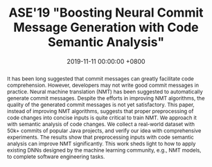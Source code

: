 ---
title:          >-
                <span class="badge badge-pill badge-custom badge-success">ASE'19</span> 
                "Boosting Neural Commit Message Generation with Code Semantic Analysis"
date:           2019-11-11 00:00:00 +0800
selected:       true
pub:            >-
                In <i>Proceedings of the 34th IEEE/ACM International Conference on Automated Software Engineering (ASE)</i>, pp. 1280-1282, San Diego, CA, USA, November 11-15, 2019.
# pub_pre:        >-
                  # <span class="badge badge-pill badge-custom badge-success">ASE'19</span>
# pub_post:       'Under review.'
# pub_last:       '<span class="badge badge-pill badge-custom badge-secondary">Conference</span><span class="badge badge-pill badge-custom badge-warning">Poster</span>'
abstract: >-
  It has been long suggested that commit messages can greatly facilitate code comprehension. However, developers may not write good commit messages in practice. Neural machine translation (NMT) has been suggested to automatically generate commit messages. Despite the efforts in improving NMT algorithms, the quality of the generated commit messages is not yet satisfactory. This paper, instead of improving NMT algorithms, suggests that proper preprocessing of code changes into concise inputs is quite critical to train NMT. We approach it with semantic analysis of code changes. We collect a real-world dataset with 50k+ commits of popular Java projects, and verify our idea with comprehensive experiments. The results show that preprocessing inputs with code semantic analysis can improve NMT significantly. This work sheds light to how to apply existing DNNs designed by the machine learning community, e.g., NMT models, to complete software engineering tasks.
# cover:          
authors:
  - Shuyao Jiang
links:
  Paper: https://shuyaojiang.github.io/publications/ase19/ase19-src-paper.pdf
  Poster: https://shuyaojiang.github.io/publications/ase19/src-poster.pdf
  Slides: https://shuyaojiang.github.io/publications/ase19/src-slides.pdf
  DOI: https://doi.org/10.1109/ASE.2019.00162
  BibTex: https://shuyaojiang.github.io/publications/ase19/ase19-bibtex.txt
---